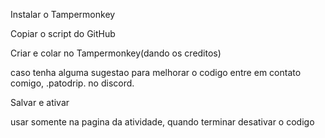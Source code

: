 Instalar o Tampermonkey

Copiar o script do GitHub

Criar e colar no Tampermonkey(dando os creditos)

caso tenha alguma sugestao para melhorar o codigo entre em contato comigo, .patodrip. no discord.

Salvar e ativar

usar somente na pagina da atividade, quando terminar desativar o codigo
